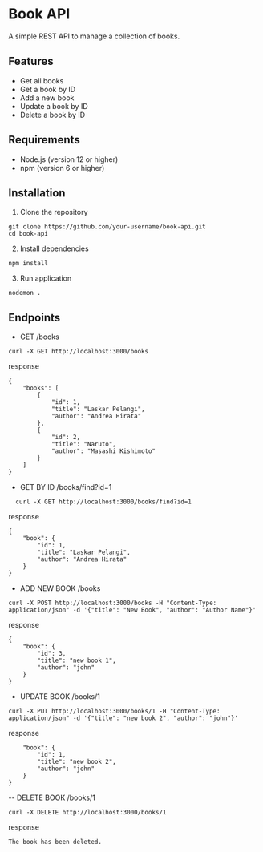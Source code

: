 # Book API

A simple REST API to manage a collection of books.

## Features

- Get all books
- Get a book by ID
- Add a new book
- Update a book by ID
- Delete a book by ID

## Requirements

- Node.js (version 12 or higher)
- npm (version 6 or higher)

## Installation
1. Clone the repository
```
git clone https://github.com/your-username/book-api.git
cd book-api
```
2. Install dependencies
```
npm install
```
3. Run application
```
nodemon .
```

## Endpoints
- GET /books
```
curl -X GET http://localhost:3000/books
```
response
```
{
    "books": [
        {
            "id": 1,
            "title": "Laskar Pelangi",
            "author": "Andrea Hirata"
        },
        {
            "id": 2,
            "title": "Naruto",
            "author": "Masashi Kishimoto"
        }
    ]
}
```

- GET BY ID /books/find?id=1
```
  curl -X GET http://localhost:3000/books/find?id=1
```
response
```
{
    "book": {
        "id": 1,
        "title": "Laskar Pelangi",
        "author": "Andrea Hirata"
    }
}
```

- ADD NEW BOOK /books
```
curl -X POST http://localhost:3000/books -H "Content-Type: application/json" -d '{"title": "New Book", "author": "Author Name"}'
```
response
```
{
    "book": {
        "id": 3,
        "title": "new book 1",
        "author": "john"
    }
}
```

- UPDATE BOOK /books/1
```
curl -X PUT http://localhost:3000/books/1 -H "Content-Type: application/json" -d '{"title": "new book 2", "author": "john"}'
```
response
```{
    "book": {
        "id": 1,
        "title": "new book 2",
        "author": "john"
    }
}
```

-- DELETE BOOK /books/1
```
curl -X DELETE http://localhost:3000/books/1
```
response
```
The book has been deleted.
```
